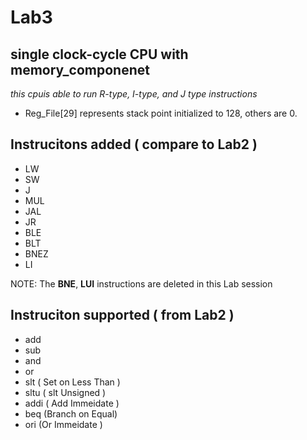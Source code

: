 # Lab3 

## single clock-cycle CPU with memory_componenet

*this cpuis able to run R-type, I-type, and J type instructions*



* Reg_File[29] represents stack point initialized to 128, others are 0.

## Instrucitons added ( compare to Lab2 )

* LW
* SW
* J
* MUL
* JAL
* JR
* BLE
* BLT
* BNEZ
* LI

NOTE: The **BNE**, **LUI** instructions are deleted in this Lab session

## Instruciton supported ( from Lab2 )

* add
* sub
* and
* or
* slt  ( Set on Less Than )
* sltu ( slt Unsigned )
* addi ( Add Immeidate )
* beq  (Branch on Equal)
* ori  (Or Immeidate )



